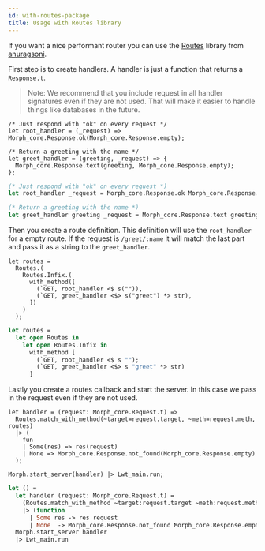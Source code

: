 ```yaml
---
id: with-routes-package
title: Usage with Routes library
---
```


If you want a nice performant router you can use the [Routes](https://github.com/anuragsoni/routes) library from [anuragsoni](https://github.com/anuragsoni).

First step is to create handlers. A handler is just a function that returns a `Response.t`.

> Note: We recommend that you include request in all handler signatures even if they are not used. That will make it easier to handle things like databases in the future.

<!--DOCUSAURUS_CODE_TABS-->
<!--Reason-->

```reason
/* Just respond with "ok" on every request */
let root_handler = (_request) => Morph_core.Response.ok(Morph_core.Response.empty);

/* Return a greeting with the name */
let greet_handler = (greeting, _request) => {
  Morph_core.Response.text(greeting, Morph_core.Response.empty);
};
```

<!--OCaml-->

```ocaml
(* Just respond with "ok" on every request *)
let root_handler _request = Morph_core.Response.ok Morph_core.Response.empty

(* Return a greeting with the name *)
let greet_handler greeting _request = Morph_core.Response.text greeting Morph_core.Response.empty
```

<!--END_DOCUSAURUS_CODE_TABS-->

Then you create a route definition. This definition will use the `root_handler` for a empty route. If the request is `/greet/:name` it will match the last part and pass it as a string to the `greet_handler`.

<!--DOCUSAURUS_CODE_TABS-->
<!--Reason-->

```reason
let routes =
  Routes.(
    Routes.Infix.(
      with_method([
        (`GET, root_handler <$ s("")),
        (`GET, greet_handler <$> s("greet") *> str),
      ])
    )
  );
```

<!--OCaml-->

```ocaml
let routes =
  let open Routes in
    let open Routes.Infix in
      with_method [
        (`GET, root_handler <$ s "");
        (`GET, greet_handler <$> s "greet" *> str)
      ]
```

<!--END_DOCUSAURUS_CODE_TABS-->

Lastly you create a routes callback and start the server. In this case we pass in the request even if they are not used.

<!--DOCUSAURUS_CODE_TABS-->
<!--Reason-->

```reason
let handler = (request: Morph_core.Request.t) =>
  Routes.match_with_method(~target=request.target, ~meth=request.meth, routes)
  |> (
    fun
    | Some(res) => res(request)
    | None => Morph_core.Response.not_found(Morph_core.Response.empty)
  );

Morph.start_server(handler) |> Lwt_main.run;
```

<!--OCaml-->

```ocaml
let () =
  let handler (request: Morph_core.Request.t) =
    (Routes.match_with_method ~target:request.target ~meth:request.meth routes)
    |> (function
      | Some res -> res request
      | None  -> Morph_core.Response.not_found Morph_core.Response.empty) in
  Morph.start_server handler
  |> Lwt_main.run
```

<!--END_DOCUSAURUS_CODE_TABS-->
